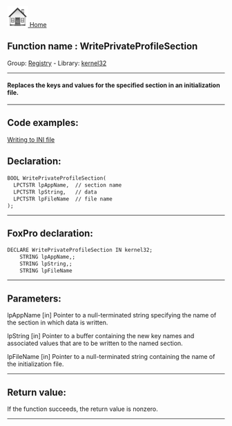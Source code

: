 [<img src="../../images/home.png"> Home ](https://github.com/VFPX/Win32API)  

## Function name : WritePrivateProfileSection
Group: [Registry](../../functions_group.md#Registry)  -  Library: [kernel32](../../libraries.md#kernel32)  
***  


#### Replaces the keys and values for the specified section in an initialization file.
***  


## Code examples:
[Writing to INI file](../../samples/sample_137.md)  

## Declaration:
```foxpro  
BOOL WritePrivateProfileSection(
  LPCTSTR lpAppName,  // section name
  LPCTSTR lpString,   // data
  LPCTSTR lpFileName  // file name
);  
```  
***  


## FoxPro declaration:
```foxpro  
DECLARE WritePrivateProfileSection IN kernel32;
	STRING lpAppName,;
	STRING lpString,;
	STRING lpFileName  
```  
***  


## Parameters:
lpAppName 
[in] Pointer to a null-terminated string specifying the name of the section in which data is written.

lpString 
[in] Pointer to a buffer containing the new key names and associated values that are to be written to the named section.

lpFileName 
[in] Pointer to a null-terminated string containing the name of the initialization file.  
***  


## Return value:
If the function succeeds, the return value is nonzero.  
***  

